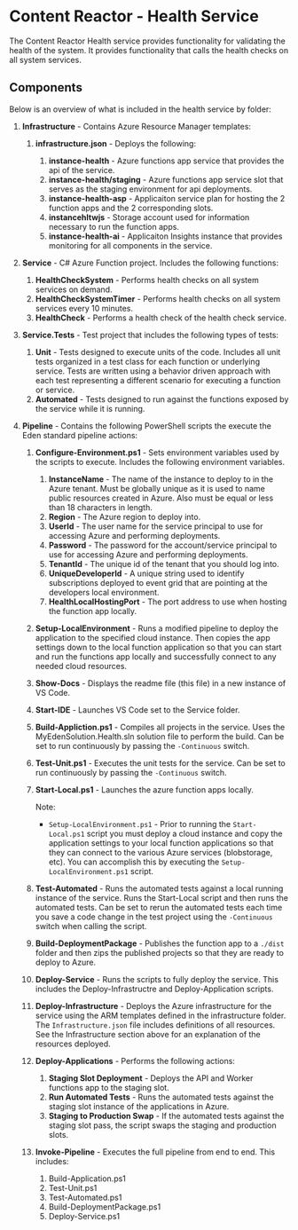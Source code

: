 # Content Reactor - Health Service
The Content Reactor Health service provides functionality for validating the health of the system.  It provides functionality that calls the health checks on all system services.

## Components
Below is an overview of what is included in the health service by folder:

1. **Infrastructure** - Contains Azure Resource Manager templates:

    1. **infrastructure.json** - Deploys the following:

        1. **instance-health** - Azure functions app service that provides the api of the service.
        1. **instance-health/staging** - Azure functions app service slot that serves as the staging environment for api deployments.
        1. **instance-health-asp** - Applicaiton service plan for hosting the 2 function apps and the 2 corresponding slots.
        1. **instancehltwjs** - Storage account used for information necessary to run the function apps.
        1. **instance-health-ai** - Applicaiton Insights instance that provides monitoring for all components in the service.

1. **Service** - C# Azure Function project. Includes the following functions:

    1. **HealthCheckSystem** - Performs health checks on all system services on demand.
    1. **HealthCheckSystemTimer** - Performs health checks on all system services every 10 minutes.
    1. **HealthCheck** - Performs a health check of the health check service.

1. **Service.Tests** - Test project that includes the following types of tests:

    1. **Unit** - Tests designed to execute units of the code.  Includes all unit tests organized in a test class for each function or underlying service.  Tests are written using a behavior driven approach with each test representing a different scenario for executing a function or service.
    1. **Automated** - Tests designed to run against the functions exposed by the service while it is running.

1. **Pipeline** - Contains the following PowerShell scripts the execute the Eden standard pipeline actions:
    
    1. **Configure-Environment.ps1** - Sets environment variables used by the scripts to execute.  Includes the following environment variables.
            
        1. **InstanceName** - The name of the instance to deploy to in the Azure tenant.  Must be globally unique as it is used to name public resources created in Azure.  Also must be equal or less than 18 characters in length.
        1. **Region** - The Azure region to deploy into.
        1. **UserId** - The user name for the service principal to use for accessing Azure and performing deployments.
        1. **Password** - The password for the account/service principal to use for accessing Azure and performing deployments.
        1. **TenantId** - The unique id of the tenant that you should log into.
        1. **UniqueDeveloperId** - A unique string used to identify subscriptions deployed to event grid that are pointing at the developers local environment.
        1. **HealthLocalHostingPort** - The port address to use when hosting the function app locally.
    1. **Setup-LocalEnvironment** - Runs a modified pipeline to deploy the application to the specified cloud instance.  Then copies the app settings down to the local function application so that you can start and run the functions app locally and successfully connect to any needed cloud resources.
    1. **Show-Docs** - Displays the readme file (this file) in a new instance of VS Code.
    1. **Start-IDE** - Launches VS Code set to the Service folder.
    1. **Build-Appliction.ps1** - Compiles all projects in the service.  Uses the MyEdenSolution.Health.sln solution file to perform the build.  Can be set to run continuously by passing the `-Continuous` switch.
    1. **Test-Unit.ps1** - Executes the unit tests for the service.  Can be set to run continuously by passing the `-Continuous` switch.
    1. **Start-Local.ps1** - Launches the azure function apps locally.  
    
        Note:

        - `Setup-LocalEnvironment.ps1` - Prior to running the `Start-Local.ps1` script you must deploy a cloud instance and copy the application settings to your local function applications so that they can connect to the various Azure services (blobstorage, etc).  You can accomplish this by executing the `Setup-LocalEnvironment.ps1` script. 

    1. **Test-Automated** - Runs the automated tests against a local running instance of the service.  Runs the Start-Local script and then runs the automated tests.  Can be set to rerun the automated tests each time you save a code change in the test project using the `-Continuous` switch when calling the script.
    1. **Build-DeploymentPackage** - Publishes the function app to a `./dist` folder and then zips the published projects so that they are ready to deploy to Azure.
    1. **Deploy-Service** - Runs the scripts to fully deploy the service. This includes the Deploy-Infrastructre and Deploy-Application scripts.
    1. **Deploy-Infrastructure** - Deploys the Azure infrastructure for the service using the ARM templates defined in the infrastructure folder.  The `Infrastructure.json` file includes definitions of all resources.  See the Infrastructure section above for an explanation of the resources deployed.
    1. **Deploy-Applications** - Performs the following actions:

        1. **Staging Slot Deployment** - Deploys the API and Worker functions app to the staging slot.
        1. **Run Automated Tests** - Runs the automated tests against the staging slot instance of the applications in Azure.
        1. **Staging to Production Swap** - If the automated tests against the staging slot pass, the script swaps the staging and production slots.
    1. **Invoke-Pipeline** - Executes the full pipeline from end to end.  This includes:
        1. Build-Application.ps1
        1. Test-Unit.ps1
        1. Test-Automated.ps1
        1. Build-DeploymentPackage.ps1
        1. Deploy-Service.ps1

    